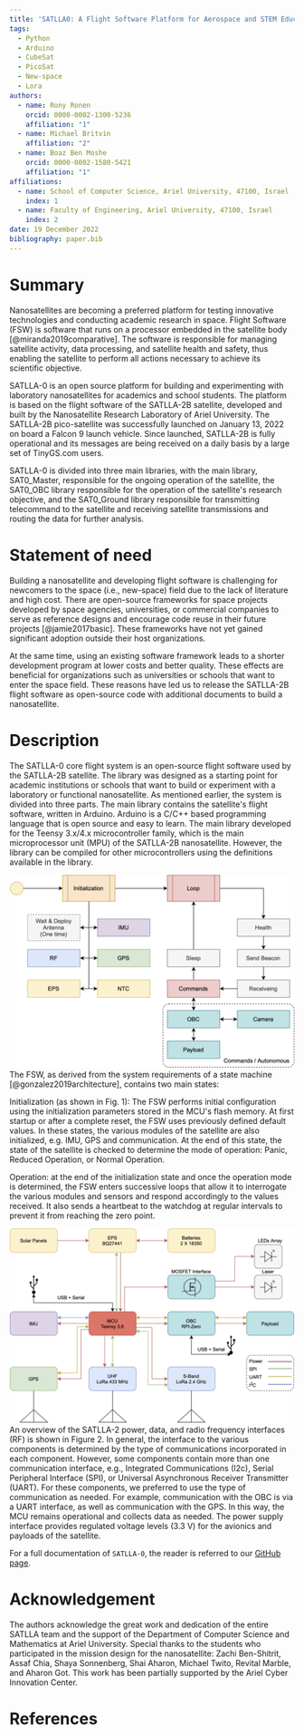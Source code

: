 ```yaml
---
title: 'SATLLA0: A Flight Software Platform for Aerospace and STEM Education'
tags:
  - Python
  - Arduino
  - CubeSat
  - PicoSat
  - New-space
  - Lora
authors:
  - name: Rony Ronen
    orcid: 0000-0002-1300-5236
    affiliation: "1"
  - name: Michael Britvin
    affiliation: "2"
  - name: Boaz Ben Moshe
    orcid: 0000-0002-1580-5421
    affiliation: "1"
affiliations:
  - name: School of Computer Science, Ariel University, 47100, Israel
    index: 1
  - name: Faculty of Engineering, Ariel University, 47100, Israel
    index: 2
date: 19 December 2022
bibliography: paper.bib
---
```

# Summary
Nanosatellites are becoming a preferred platform for testing innovative technologies and conducting academic research in space. Flight Software (FSW) is software that runs on a processor embedded in the satellite body [@miranda2019comparative]. The software is responsible for managing satellite activity, data processing, and satellite health and safety, thus enabling the satellite to perform all actions necessary to achieve its scientific objective.

SATLLA-0 is an open source platform for building and experimenting with laboratory nanosatellites for academics and school students. The platform is based on the flight software of the SATLLA-2B satellite, developed and built by the Nanosatellite Research Laboratory of Ariel University. The SATLLA-2B pico-satellite was successfully launched on January 13, 2022 on board a Falcon 9 launch vehicle. Since launched, SATLLA-2B is fully operational and its messages are being received on a daily basis by a large set of TinyGS.com users.

SATLLA-0 is divided into three main libraries, with the main library, SAT0_Master, responsible for the ongoing operation of the satellite, the SAT0_OBC library responsible for the operation of the satellite's research objective, and the SAT0_Ground library responsible for transmitting telecommand to the satellite and receiving satellite transmissions and routing the data for further analysis.


# Statement of need
Building a nanosatellite and developing flight software is challenging for newcomers to the space (i.e., new-space) field due to the lack of literature and high cost. There are open-source frameworks for space projects developed by space agencies, universities, or commercial companies to serve as reference designs and encourage code reuse in their future projects [@jamie2017basic]. These frameworks have not yet gained significant adoption outside their host organizations.


At the same time, using an existing software framework leads to a shorter development program at lower costs and better quality. These effects are beneficial for organizations such as universities or schools that want to enter the space field. These reasons have led us to release the SATLLA-2B flight software as open-source code with additional documents to build a nanosatellite.


# Description
The SATLLA-0 core flight system is an open-source flight software used by the SATLLA-2B satellite. The library was designed as a starting point for academic institutions or schools that want to build or experiment with a laboratory or functional nanosatellite. As mentioned earlier, the system is divided into three parts. The main library contains the satellite's flight software, written in Arduino. Arduino is a C/C++ based programming language that is open source and easy to learn. The main library developed for the Teensy 3.x/4.x microcontroller family, which is the main microprocessor unit (MPU) of the SATLLA-2B nanosatellite. However, the library can be compiled for other microcontrollers using the definitions available in the library.


![Figure 1: SATLLA-0 FSW two main states: Initialization and Operation.](figure1_1.png)
The FSW, as derived from the system requirements of a state machine [@gonzalez2019architecture], contains two main states:

Initialization (as shown in Fig. 1): The FSW performs initial configuration using the initialization parameters stored in the MCU's flash memory. At first startup or after a complete reset, the FSW uses previously defined default values. In these states, the various modules of the satellite are also initialized, e.g. IMU, GPS and communication. At the end of this state, the state of the satellite is checked to determine the mode of operation: Panic, Reduced Operation, or Normal Operation.

Operation: at the end of the initialization state and once the operation mode is determined, the FSW enters successive loops that allow it to interrogate the various modules and sensors and respond accordingly to the values received. It also sends a heartbeat to the watchdog at regular intervals to prevent it from reaching the zero point.

![Figure 1: SATLLA-0 Power and Protocol interfaces.](figure2_1.png)
An overview of the SATLLA-2 power, data, and radio frequency interfaces (RF) is shown in Figure 2. In general, the interface to the various components is determined by the type of communications incorporated in each component. However, some components contain more than one communication interface, e.g., Integrated Communications (I2c), Serial Peripheral Interface (SPI), or Universal Asynchronous Receiver Transmitter (UART). For these components, we preferred to use the type of communication as needed. For example, communication with the OBC is via a UART interface, as well as communication with the GPS. In this way, the MCU remains operational and collects data as needed. The power supply interface provides regulated voltage levels (3.3 V) for the avionics and payloads of the satellite.

For a full documentation of `SATLLA-0`, the reader is referred to our [GitHub page](https://github.com/kcglab/satllazero).


# Acknowledgement
The authors acknowledge the great work and dedication of the entire SATLLA team and the support of the Department of Computer Science and Mathematics at Ariel University. Special thanks to the students who participated in the mission design for the nanosatellite: Zachi Ben-Shitrit, Assaf Chia, Shaya Sonnenberg, Shai Aharon, Michael Twito, Revital Marble, and Aharon Got. This work has been partially supported by the Ariel Cyber Innovation Center.


# References


